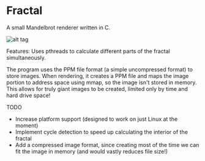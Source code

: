 Fractal
=======

A small Mandelbrot renderer written in C.

![alt tag](http://amarsaggu.github.io/images/mandel.jpg)

Features:
Uses pthreads to calculate different parts of the fractal simultaneously.

The program uses the PPM file format (a simple uncompressed format) to store images. When rendering, it creates a PPM file and maps the image portion to address space using mmap, so the image isn't stored in memory. This allows for truly giant images to be created, limited only by time and hard drive space!

TODO
- Increase platform support (designed to work on just Linux at the moment)
- Implement cycle detection to speed up calculating the interior of the fractal
- Add a compressed image format, since creating most of the time we can fit the image in memory (and would vastly reduces file size!)
